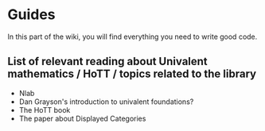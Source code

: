 # Guides

In this part of the wiki, you will find everything you need to write good code.

## List of relevant reading about Univalent mathematics / HoTT / topics related to the library
* Nlab
* Dan Grayson's introduction to univalent foundations?
* The HoTT book
* The paper about Displayed Categories

